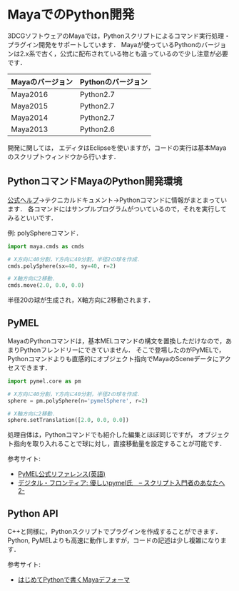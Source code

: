 MayaでのPython開発
====

3DCGソフトウェアのMayaでは，Pythonスクリプトによるコマンド実行処理・プラグイン開発をサポートしています．
Mayaが使っているPythonのバージョンは2.x系で古く，公式に配布されている物とも違っているので少し注意が必要です．

| Mayaのバージョン  | Pythonのバージョン     |
|:-----------|:----------------------|
| Maya2016 | Python2.7 |
| Maya2015 | Python2.7 |
| Maya2014 | Python2.7 |
| Maya2013 | Python2.6 |

開発に関しては，
エディタはEclipseを使いますが，コードの実行は基本Mayaのスクリプトウィンドウから行います．

## PythonコマンドMayaのPython開発環境

[公式ヘルプ](http://help.autodesk.com/view/MAYAUL/2016/JPN/)->テクニカルドキュメント->Pythonコマンドに情報がまとまっています．
各コマンドにはサンプルプログラムがついているので，それを実行してみるといいです．

例: polySphereコマンド．

``` Python
import maya.cmds as cmds

# X方向に40分割，Y方向に40分割，半径2の球を作成．
cmds.polySphere(sx=40, sy=40, r=2)

# X軸方向に2移動．
cmds.move(2.0, 0.0, 0.0)

```

半径20の球が生成され，X軸方向に2移動されます．

## PyMEL

MayaのPythonコマンドは，基本MELコマンドの構文を置換しただけなので，あまりPythonフレンドリーにできていません．
そこで登場したのがPyMELで，Pythonコマンドよりも直感的にオブジェクト指向でMayaのSceneデータにアクセスできます．

``` Python
import pymel.core as pm

# X方向に40分割，Y方向に40分割，半径2の球を作成．
sphere = pm.polySphere(n='pymelSphere', r=2)

# X軸方向に2移動．
sphere.setTranslation([2.0, 0.0, 0.0])
```

処理自体は，Pythonコマンドでも紹介した編集とほぼ同じですが，
オブジェクト指向を取り入れることで球に対し，直接移動量を設定することが可能です．

参考サイト:

* [PyMEL公式リファレンス(英語)](http://help.autodesk.com/cloudhelp/2016/ENU/Maya-Tech-Docs/PyMel/)
* [デジタル・フロンティア: 優しいpymel氏　– スクリプト入門者のあなたへ 2-](http://www.dfx.co.jp/dftalk/?p=3357)

## Python API

C++と同様に，Pythonスクリプトでプラグインを作成することができます．
Python, PyMELよりも高速に動作しますが，コードの記述は少し複雑になります．

参考サイト:

* [はじめてPythonで書くMayaデフォーマ](http://www.dfx.co.jp/dftalk/?p=10981)